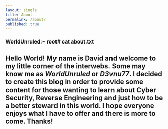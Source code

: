 ```yaml
---
layout: single
title: About
permalink: /about/
published: true
---
```

### WorldUnruled:~ root\# cat about.txt

## Hello World! My name is David and welcome to my little corner of the interwebs. Some may know me as _WorldUnruled_ or _D3vnu77_. I decided to create this blog in order to provide some content for those wanting to learn about Cyber Security, Reverse Engineering and just how to be a better steward in this world. I hope everyone enjoys what I have to offer and there is more to come. Thanks!
